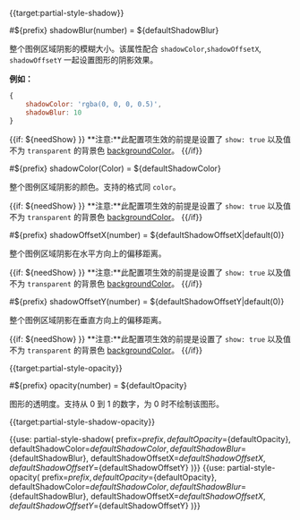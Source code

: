 {{target:partial-style-shadow}}

#${prefix} shadowBlur(number) = ${defaultShadowBlur}

整个图例区域阴影的模糊大小。该属性配合 `shadowColor`,`shadowOffsetX`, `shadowOffsetY` 一起设置图形的阴影效果。

**例如：**
```js
{
    shadowColor: 'rgba(0, 0, 0, 0.5)',
    shadowBlur: 10
}
```

{{if: ${needShow} }}
**注意:**此配置项生效的前提是设置了 `show: true` 以及值不为 `transparent` 的背景色 [backgroundColor](~legend.backgroundColor)。
{{/if}}


#${prefix} shadowColor(Color) = ${defaultShadowColor}

整个图例区域阴影的颜色。支持的格式同 `color`。

{{if: ${needShow} }}
**注意:**此配置项生效的前提是设置了 `show: true` 以及值不为 `transparent` 的背景色 [backgroundColor](~legend.backgroundColor)。
{{/if}}


#${prefix} shadowOffsetX(number) = ${defaultShadowOffsetX|default(0)}

整个图例区域阴影在水平方向上的偏移距离。

{{if: ${needShow} }}
**注意:**此配置项生效的前提是设置了 `show: true` 以及值不为 `transparent` 的背景色 [backgroundColor](~legend.backgroundColor)。
{{/if}}


#${prefix} shadowOffsetY(number) = ${defaultShadowOffsetY|default(0)}

整个图例区域阴影在垂直方向上的偏移距离。

{{if: ${needShow} }}
**注意:**此配置项生效的前提是设置了 `show: true` 以及值不为 `transparent` 的背景色 [backgroundColor](~legend.backgroundColor)。
{{/if}}


{{target:partial-style-opacity}}

#${prefix} opacity(number) = ${defaultOpacity}

图形的透明度。支持从 0 到 1 的数字，为 0 时不绘制该图形。


{{target:partial-style-shadow-opacity}}

{{use: partial-style-shadow(
    prefix=${prefix},
    defaultOpacity=${defaultOpacity},
    defaultShadowColor=${defaultShadowColor},
    defaultShadowBlur=${defaultShadowBlur},
    defaultShadowOffsetX=${defaultShadowOffsetX},
    defaultShadowOffsetY=${defaultShadowOffsetY}
)}}
{{use: partial-style-opacity(
    prefix=${prefix},
    defaultOpacity=${defaultOpacity},
    defaultShadowColor=${defaultShadowColor},
    defaultShadowBlur=${defaultShadowBlur},
    defaultShadowOffsetX=${defaultShadowOffsetX},
    defaultShadowOffsetY=${defaultShadowOffsetY}
)}}
